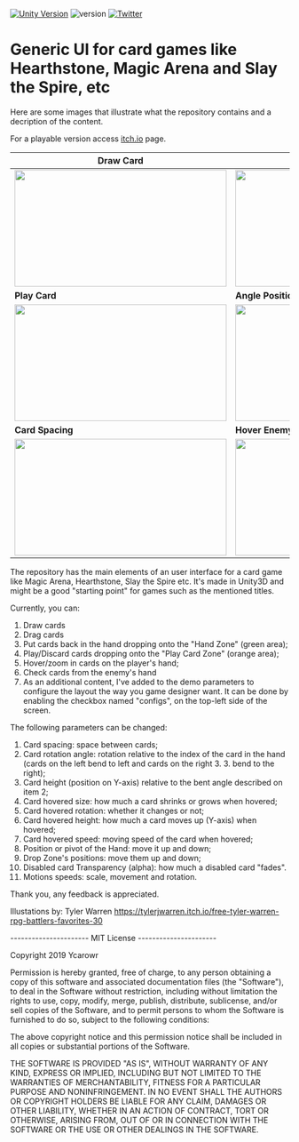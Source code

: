 [![Unity Version](https://img.shields.io/badge/Unity-2019.1.0f2%2B-blue.svg)](https://unity3d.com/get-unity/download)
![version](https://img.shields.io/badge/version-1.2-blue)
[![Twitter](https://img.shields.io/twitter/follow/LagrangeSpot.svg?label=Follow@LagrangeSpot&style=social)](https://twitter.com/intent/follow?screen_name=LagrangeSpot)

# Generic UI for card games like Hearthstone, Magic Arena and Slay the Spire, etc
Here are some images that illustrate what the repository contains and a decription of the content. 

For a playable version access [itch.io](https://ycarowr.itch.io/cardgameui) page.

|Draw Card|Hover Card|
|------------|-------------|
|<img width="382" height="210" src="https://github.com/ycarowr/UiCard/blob/master/Assets/Textures/Ui%20Card%20Gifs/v1.2/drawing.gif">|<img width="382" height="210" src="https://github.com/ycarowr/UiCard/blob/master/Assets/Textures/Ui%20Card%20Gifs/v1.2/hovering.gif">
|<b>Play Card</b>|<b> Angle Positioning</b>
|<img width="382" height="210" src="https://github.com/ycarowr/UiCard/blob/master/Assets/Textures/Ui%20Card%20Gifs/v1.2/play.gif">|<img width="382" height="210" src="https://github.com/ycarowr/UiCard/blob/master/Assets/Textures/Ui%20Card%20Gifs/v1.2/angle.gif">
|<b>Card Spacing</b>|<b> Hover Enemy Card </b>|
<img width="382" height="210" src="https://github.com/ycarowr/UiCard/blob/master/Assets/Textures/Ui%20Card%20Gifs/v1.2/spacing.gif">|<img width="382" height="210" src="/Assets/Textures/Ui%20Card%20Gifs/v1.2/hoverenemy.gif">|

The repository has the main elements of an user interface for a card game like Magic Arena, Hearthstone, Slay the Spire etc. It's made in Unity3D and might be a good "starting point" for games such as the mentioned titles.

Currently, you can:

1. Draw cards
2. Drag cards 
3. Put cards back in the hand dropping onto the "Hand Zone" (green area);
4. Play/Discard cards dropping onto the "Play Card Zone" (orange area);
5. Hover/zoom in cards on the player's hand;
6. Check cards from the enemy's hand
7. As an additional content, I've added to the demo parameters to configure the layout the way you game designer want. It can be done by enabling the checkbox named "configs", on the top-left side of the screen.

The following parameters can be changed:

1. Card spacing: space between cards;
2. Card rotation angle: rotation relative to the index of the card in the hand (cards on the left bend to left and cards on the right 3. 3. bend to the right);
4. Card height (position on Y-axis) relative to the bent angle described on item 2;
5. Card hovered size: how much a card shrinks or grows when hovered;
6. Card hovered rotation: whether it changes or not;
7. Card hovered height: how much a card moves up (Y-axis) when hovered;
8. Card hovered speed: moving speed of the card when hovered;
9. Position or pivot of the Hand: move it up and down;
10. Drop Zone's positions: move them up and down;
11. Disabled card Transparency (alpha): how much a disabled card "fades".
12. Motions speeds: scale, movement and rotation.

Thank you, any feedback is appreciated.

Illustations by: Tyler Warren https://tylerjwarren.itch.io/free-tyler-warren-rpg-battlers-favorites-30

---------------------- MIT License ----------------------

Copyright 2019 Ycarowr

Permission is hereby granted, free of charge, to any person obtaining a copy of this software and associated documentation files (the "Software"), to deal in the Software without restriction, including without limitation the rights to use, copy, modify, merge, publish, distribute, sublicense, and/or sell copies of the Software, and to permit persons to whom the Software is furnished to do so, subject to the following conditions:

The above copyright notice and this permission notice shall be included in all copies or substantial portions of the Software.

THE SOFTWARE IS PROVIDED "AS IS", WITHOUT WARRANTY OF ANY KIND, EXPRESS OR IMPLIED, INCLUDING BUT NOT LIMITED TO THE WARRANTIES OF MERCHANTABILITY, FITNESS FOR A PARTICULAR PURPOSE AND NONINFRINGEMENT. IN NO EVENT SHALL THE AUTHORS OR COPYRIGHT HOLDERS BE LIABLE FOR ANY CLAIM, DAMAGES OR OTHER LIABILITY, WHETHER IN AN ACTION OF CONTRACT, TORT OR OTHERWISE, ARISING FROM, OUT OF OR IN CONNECTION WITH THE SOFTWARE OR THE USE OR OTHER DEALINGS IN THE SOFTWARE.
